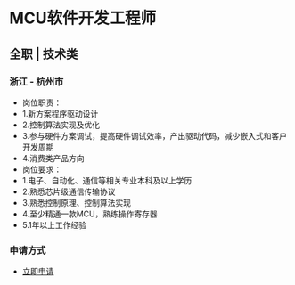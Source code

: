 
# MCU软件开发工程师
## 全职  |  技术类
### 浙江 - 杭州市

- 岗位职责：
- 1.新方案程序驱动设计
- 2.控制算法实现及优化
- 3.参与硬件方案调试，提高硬件调试效率，产出驱动代码，减少嵌入式和客户开发周期
- 4.消费类产品方向
- 岗位要求：
- 1.电子、自动化、通信等相关专业本科及以上学历
- 2.熟悉芯片级通信传输协议
- 3.熟悉控制原理、控制算法实现
- 4.至少精通一款MCU，熟练操作寄存器
- 5.1年以上工作经验
### 申请方式
- <a href="mailto:hr@tuya.com?subject=求职简历-MCU软件开发工程师-来自GitHub">立即申请</a>